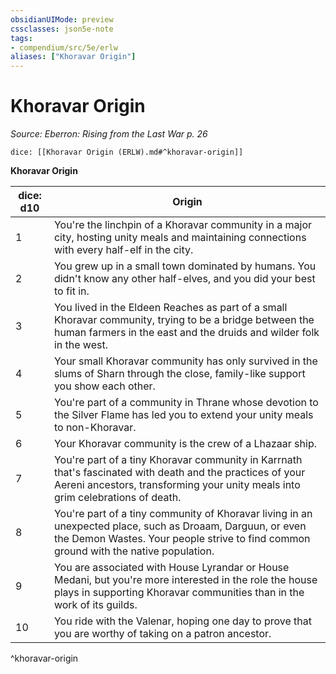 ```yaml
---
obsidianUIMode: preview
cssclasses: json5e-note
tags:
- compendium/src/5e/erlw
aliases: ["Khoravar Origin"]
---
```

# Khoravar Origin
*Source: Eberron: Rising from the Last War p. 26* 

`dice: [[Khoravar Origin (ERLW).md#^khoravar-origin]]`

**Khoravar Origin**

| dice: d10 | Origin |
|-----------|--------|
| 1 | You're the linchpin of a Khoravar community in a major city, hosting unity meals and maintaining connections with every half-elf in the city. |
| 2 | You grew up in a small town dominated by humans. You didn't know any other half-elves, and you did your best to fit in. |
| 3 | You lived in the Eldeen Reaches as part of a small Khoravar community, trying to be a bridge between the human farmers in the east and the druids and wilder folk in the west. |
| 4 | Your small Khoravar community has only survived in the slums of Sharn through the close, family-like support you show each other. |
| 5 | You're part of a community in Thrane whose devotion to the Silver Flame has led you to extend your unity meals to non-Khoravar. |
| 6 | Your Khoravar community is the crew of a Lhazaar ship. |
| 7 | You're part of a tiny Khoravar community in Karrnath that's fascinated with death and the practices of your Aereni ancestors, transforming your unity meals into grim celebrations of death. |
| 8 | You're part of a tiny community of Khoravar living in an unexpected place, such as Droaam, Darguun, or even the Demon Wastes. Your people strive to find common ground with the native population. |
| 9 | You are associated with House Lyrandar or House Medani, but you're more interested in the role the house plays in supporting Khoravar communities than in the work of its guilds. |
| 10 | You ride with the Valenar, hoping one day to prove that you are worthy of taking on a patron ancestor. |
^khoravar-origin